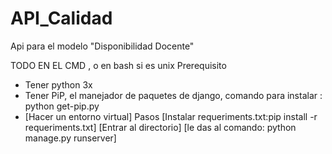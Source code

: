 # API_Calidad
Api para el modelo "Disponibilidad Docente"

TODO EN EL CMD , o en bash si es unix Prerequisito 
- Tener python 3x
- Tener PiP, el manejador de paquetes de django, comando para instalar : python get-pip.py
- [Hacer un entorno virtual] Pasos [Instalar requeriments.txt:pip install -r requeriments.txt] [Entrar al directorio] [le das al comando: python manage.py runserver]
